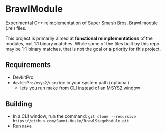# BrawlModule
Experimental C++ reimplementation of Super Smash Bros. Brawl module (.rel) files.

This project is primarily aimed at **functional reimplementations** of the modules, not 1:1 binary matches. While some of the files built by this repo may be 1:1 binary matches, that is not the goal or a priority for this project. 

## Requirements ##
 - DevkitPro
 - `devkitPro/msys2/usr/bin` in your system path (optional)
   - lets you run make from CLI instead of an MSYS2 window
 
## Building ##
 - In a CLI window, run the command: `git clone --recursive https://github.com/Sammi-Husky/BrawlStageModule.git`
 - Run `make`
